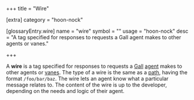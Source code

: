 +++
title = "Wire"

[extra]
category = "hoon-nock"

[glossaryEntry.wire]
name = "wire"
symbol = ""
usage = "hoon-nock"
desc = "A tag specified for responses to requests a Gall agent makes to other agents or vanes."

+++

A **wire** is a tag specified for responses to requests a
[Gall](/glossary/gall) [agent](/glossary/agent) makes to
other agents or [vanes](/glossary/vane). The type of a wire is the
same as a [path](/glossary/path), having the format `/foo/bar/baz`.
The wire lets an agent know what a particular message relates to. The content of
the wire is up to the developer, depending on the needs and logic of their
agent.
